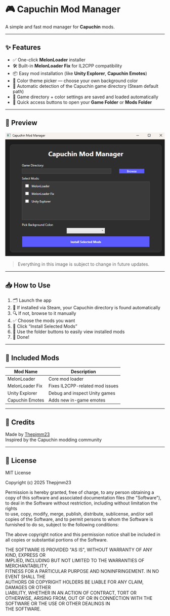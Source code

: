 # 🎮 Capuchin Mod Manager

A simple and fast mod manager for **Capuchin** mods.

---

## ✨ Features

- ✅ One-click **MelonLoader** installer  
- 🛠️ Built-in **MelonLoader Fix** for IL2CPP compatibility  
- 📦 Easy mod installation (like **Unity Explorer**, **Capuchin Emotes**)  
- 🎨 Color theme picker — choose your own background color  
- 📁 Automatic detection of the Capuchin game directory (Steam default path)  
- 💾 Game directory + color settings are saved and loaded automatically  
- 📂 Quick access buttons to open your **Game Folder** or **Mods Folder**

---

## 📸 Preview

![Capuchin Mod Manager UI](https://github.com/Thepjmm23/Capuchin-Mod-Manager/blob/main/image.png?raw=true)

> Everything in this image is subject to change in future updates.

---

## 📥 How to Use

1. 🗂️ Launch the app  
2. 📍 If installed via Steam, your Capuchin directory is found automatically  
3. 🔍 If not, browse to it manually  
4. ✅ Choose the mods you want  
5. 🚀 Click “Install Selected Mods”  
6. 📂 Use the folder buttons to easily view installed mods  
7. 🎉 Done!

---

## 🧩 Included Mods

| Mod Name          | Description                               |
|-------------------|-------------------------------------------|
| MelonLoader       | Core mod loader                           |
| MelonLoader Fix   | Fixes IL2CPP-related mod issues           |
| Unity Explorer    | Debug and inspect Unity games             |
| Capuchin Emotes   | Adds new in-game emotes                   |

---
## 🧠 Credits

Made by [Thepjmm23](https://github.com/Thepjmm23)  
Inspired by the Capuchin modding community 

---

## 📄 License

MIT License

Copyright (c) 2025 Thepjmm23

Permission is hereby granted, free of charge, to any person obtaining a copy
of this software and associated documentation files (the "Software"), to deal
in the Software without restriction, including without limitation the rights  
to use, copy, modify, merge, publish, distribute, sublicense, and/or sell      
copies of the Software, and to permit persons to whom the Software is         
furnished to do so, subject to the following conditions:                       

The above copyright notice and this permission notice shall be included in    
all copies or substantial portions of the Software.                           

THE SOFTWARE IS PROVIDED "AS IS", WITHOUT WARRANTY OF ANY KIND, EXPRESS OR    
IMPLIED, INCLUDING BUT NOT LIMITED TO THE WARRANTIES OF MERCHANTABILITY,      
FITNESS FOR A PARTICULAR PURPOSE AND NONINFRINGEMENT. IN NO EVENT SHALL THE   
AUTHORS OR COPYRIGHT HOLDERS BE LIABLE FOR ANY CLAIM, DAMAGES OR OTHER        
LIABILITY, WHETHER IN AN ACTION OF CONTRACT, TORT OR OTHERWISE, ARISING FROM, 
OUT OF OR IN CONNECTION WITH THE SOFTWARE OR THE USE OR OTHER DEALINGS IN     
THE SOFTWARE.
